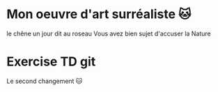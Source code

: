 # Mon oeuvre d'art surréaliste 🐱
le chêne un jour dit au roseau
Vous avez bien sujet d'accuser la Nature
# Exercise TD git
Le second changement 
🐱
